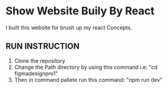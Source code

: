 # Show Website Buily By React

I built this website for brush up my react Concepts.

## RUN INSTRUCTION

1. Clone the repository
2. Change the Path directory by using this command i.e: "cd figmadesignpro1"
3. Then in command pallete run this command: "npm run dev"
